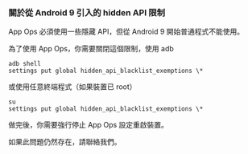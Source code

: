 ### 關於從 Android 9 引入的 hidden API 限制

App Ops 必須使用一些隱藏 API，但從 Android 9 開始普通程式不能使用。

為了使用 App Ops，你需要關閉這個限制，使用 adb

```
adb shell
settings put global hidden_api_blacklist_exemptions \*
```

或使用任意終端程式（如果裝置已 root）

```
su
settings put global hidden_api_blacklist_exemptions \*
```

做完後，你需要強行停止 App Ops 設定重啟裝置。

如果此問題仍然存在，請聯絡我們。